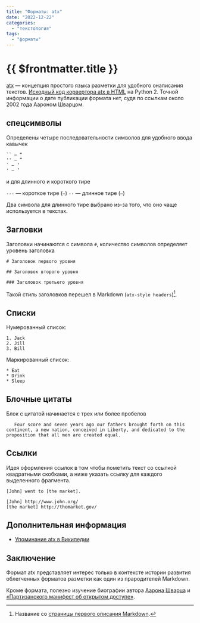```yaml
---
title: "Форматы: atx"
date: "2022-12-22"
categories: 
  - "текстология"
tags: 
  - "форматы"
---
```


# {{ $frontmatter.title }}

[atx](http://www.aaronsw.com/2002/atx/) — концепция простого языка разметки для удобного онаписания текстов. [Исходный код корвертора atx в HTML](www.aaronsw.com/2002/atx/atx.py) на Python 2. Точной информации о дате публикации формата нет, судя по ссылкам около 2002 года Аароном Шварцом.

## спецсимволы

Определены четыре последовательности символов для удобного ввода кавычек

```
`` — “
'' — ”
` — ‘
' — ’
```
и для длинного и короткого тире

`---` — короткое тире (`–`)
`--` — длинное тире (`—`)

Два символа для длинного тире выбрано из-за того, что оно чаще используется в текстах.

## Загловки

Заголовки начинаются с символа `#`, количество символов определяет уровень заголовка

```
# Заголовок первого уровня

## Заголовок второго уровня

### Заголовок третьего уровня
```

Такой стиль заголовков перешел в Markdown (`atx-style headers`)[^1].

[^1]: Название со [страницы первого описания Markdown](https://daringfireball.net/projects/markdown/syntax#header).

## Списки

Нумерованный список:

```
1. Jack
2. Jill
3. Bill
```

Маркированный список:

```
* Eat
* Drink
* Sleep
```

## Блочные цитаты

Блок с цитатой начинается с трех или более пробелов

```
   Four score and seven years ago our fathers brought forth on this continent, a new nation, conceived in Liberty, and dedicated to the proposition that all men are created equal.
```

## Ссылки

Идея оформления ссылок в том чтобы пометить текст со ссылкой квадратными скобками, а ниже указать ссылку для каждого выделенного фрагмента.

```
[John] went to [the market].
 
[John] http://www.john.org/
[the market] http://themarket.gov/
```

## Дополнительная информация

* [Упоминание atx в Википедии](https://en.wikipedia.org/wiki/Aaron_Swartz#atx)

## Заключение

Формат atx представляет интерес только в контексте истории развития облегченных форматов разметки как один из прародителей Markdown.

Кроме формата, полезно изучение биографии автора [Аарона Шварца](https://tech.onliner.by/2022/01/21/kto-ubil-26-letnego-geniya) и 
[«Партизанского манифест об открытом доступе»](http://www.cypherpunks.ru/Open-access-manifesto.html).